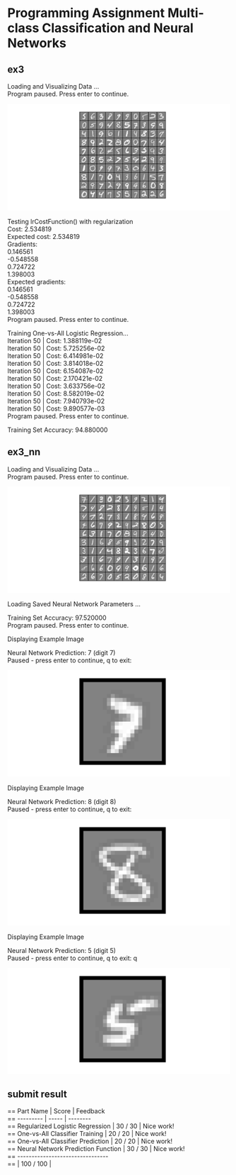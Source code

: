 # Programming Assignment Multi-class Classification and Neural Networks

## ex3

Loading and Visualizing Data ...   
Program paused. Press enter to continue.       

![image-20211011104340624](./pic/image-20211011104340624.png)

Testing lrCostFunction() with regularization  
Cost: 2.534819  
Expected cost: 2.534819  
Gradients:  
 0.146561  
 -0.548558  
 0.724722  
 1.398003  
Expected gradients:  
 0.146561  
 -0.548558  
 0.724722  
 1.398003  
Program paused. Press enter to continue.   

Training One-vs-All Logistic Regression...  
Iteration    50 | Cost: 1.388119e-02  
Iteration    50 | Cost: 5.725256e-02  
Iteration    50 | Cost: 6.414981e-02  
Iteration    50 | Cost: 3.814018e-02  
Iteration    50 | Cost: 6.154087e-02  
Iteration    50 | Cost: 2.170421e-02  
Iteration    50 | Cost: 3.633756e-02  
Iteration    50 | Cost: 8.582019e-02  
Iteration    50 | Cost: 7.940793e-02  
Iteration    50 | Cost: 9.890577e-03  
Program paused. Press enter to continue.     

Training Set Accuracy: 94.880000

## ex3_nn

Loading and Visualizing Data ...  
Program paused. Press enter to continue.  

![image-20211011104554546](./pic/image-20211011104554546.png)

Loading Saved Neural Network Parameters ...  

Training Set Accuracy: 97.520000  
Program paused. Press enter to continue.   

Displaying Example Image    

Neural Network Prediction: 7 (digit 7)  
Paused - press enter to continue, q to exit:   

![image-20211011104640995](./pic/image-20211011104640995.png)

Displaying Example Image  

Neural Network Prediction: 8 (digit 8)  
Paused - press enter to continue, q to exit:  

![image-20211011104728619](./pic/image-20211011104728619.png)

Displaying Example Image  

Neural Network Prediction: 5 (digit 5)  
Paused - press enter to continue, q to exit:  q

![image-20211011104752195](./pic/image-20211011104752195.png)

## submit result 
==                                   Part Name |     Score | Feedback  
==                                   --------- |     ----- | --------  
==             Regularized Logistic Regression |  30 /  30 | Nice work!  
==              One-vs-All Classifier Training |  20 /  20 | Nice work!  
==            One-vs-All Classifier Prediction |  20 /  20 | Nice work!  
==          Neural Network Prediction Function |  30 /  30 | Nice work!  
==                                   --------------------------------  
== | 100 / 100 |
